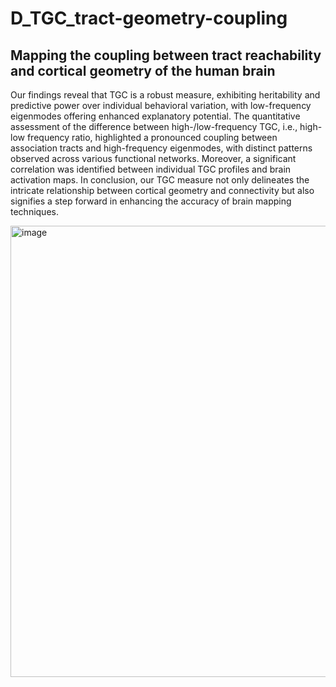 # D_TGC_tract-geometry-coupling

## Mapping the coupling between tract reachability and cortical geometry of the human brain

Our findings reveal that TGC is a robust measure, exhibiting heritability and predictive power over individual behavioral variation, with low-frequency eigenmodes offering enhanced explanatory potential. The quantitative assessment of the difference between high-/low-frequency TGC, i.e., high-low frequency ratio, highlighted a pronounced coupling between association tracts and high-frequency eigenmodes, with distinct patterns observed across various functional networks. Moreover, a significant correlation was identified between individual TGC profiles and brain activation maps. In conclusion, our TGC measure not only delineates the intricate relationship between cortical geometry and connectivity but also signifies a step forward in enhancing the accuracy of brain mapping techniques.

<img width="722" alt="image" src="https://github.com/user-attachments/assets/8c838c00-a1a7-47ea-b59e-913e72a4849e">
